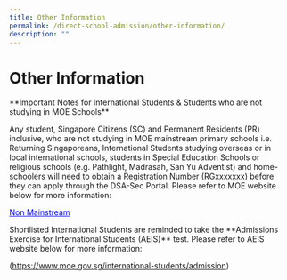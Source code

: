 ```yaml
---
title: Other Information
permalink: /direct-school-admission/other-information/
description: ""
---
```

# Other Information



\*\*Important Notes for International Students &amp; Students who are not studying in MOE Schools\*\*

Any student, Singapore Citizens (SC) and Permanent Residents (PR) inclusive, who are not studying in MOE mainstream primary schools i.e. Returning Singaporeans, International Students studying overseas or in local international schools, students in Special Education Schools or religious schools (e.g. Pathlight, Madrasah, San Yu Adventist) and home-schoolers will need to obtain a Registration Number (RGxxxxxxx) before they can apply through the DSA-Sec Portal. Please refer to MOE website below for more information:

<a style="color:blue;" href="[Direct School Admission (DSA-Sec): Apply | MOE](https://www.moe.gov.sg/secondary/dsa/application?pt=Non-mainstream%20school)">Non Mainstream</a>

Shortlisted International Students are reminded to take the&nbsp;\*\*Admissions Exercise for International Students (AEIS)\*\*&nbsp;test. Please refer to AEIS website below for more information:

(https://www.moe.gov.sg/international-students/admission)